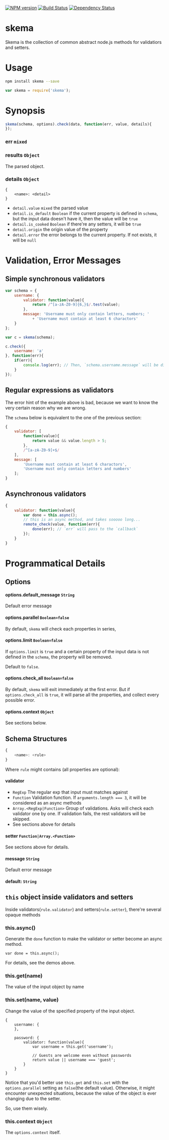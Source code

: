 [![NPM version](https://badge.fury.io/js/skema.png)](http://badge.fury.io/js/skema)
[![Build Status](https://travis-ci.org/kaelzhang/node-skema.png?branch=master)](https://travis-ci.org/kaelzhang/node-skema)
[![Dependency Status](https://gemnasium.com/kaelzhang/node-skema.png)](https://gemnasium.com/kaelzhang/node-skema)

# skema

Skema is the collection of common abstract node.js methods for validatiors and setters.
	
# Usage
```sh
npm install skema --save
```

```js
var skema = require('skema');
```

# Synopsis

```js
skema(schema, options).check(data, function(err, value, details){
});
```

### err `mixed`

### results `Object`

The parsed object.

### details `Object`

```
{
	<name>: <detail>
}
```

- `detail.value` `mixed` the parsed value
- `detail.is_default` `Boolean` if the current property is defined in `schema`, but the input data doesn't have it, then the value will be `true`
- `detail.is_cooked` `Boolean` if there're any setters, it will be `true`
- `detail.origin` the origin value of the property
- `detail.error` the error belongs to the current property. If not exists, it will be `null`


# Validation, Error Messages

## Simple synchronous validators

```js
var schema = {
	username: {
		validator: function(value){
			return /^[a-zA-Z0-9]{6,}$/.test(value);
		},
		message: 'Username must only contain letters, numbers; ' 
			+ 'Username must contain at least 6 charactors'
	}
};

var c = skema(schema);

c.check({
	username: 'a'
}, function(err){
	if(err){
		console.log(err); // Then, `schema.username.message` will be displayed.
	}
});
```

## Regular expressions as validators

The error hint of the example above is bad, because we want to know the very certain reason why we are wrong.

The `schema` below is equivalent to the one of the previous section:

```js
{
	validator: [
		function(value){
			return value && value.length > 5;
		}, 
		/^[a-zA-Z0-9]+$/
	],
	message: [
		'Username must contain at least 6 charactors', 
		'Username must only contain letters and numbers'
	];
}
```

## Asynchronous validators

```js
{
	validator: function(value){
		var done = this.async();
		// this is an async method, and takes sooooo long...
		remote_check(value, function(err){
			done(err); // `err` will pass to the `callback`
		});
	}
}
```


# Programmatical Details

## Options

#### options.default_message `String`

Default error message

#### options.parallel `Boolean=false`

By default, `skema` will check each properties in series, 

#### options.limit `Boolean=false`

If `options.limit` is `true` and a certain property of the input data is not defined in the `schema`, the property will be removed.

Default to `false`.

#### options.check_all `Boolean=false`

By default, `skema` will exit immediately at the first error. But if `options.check_all` is `true`, it will parse all the properties, and collect every possible error.

#### options.context `Object`

See sections below.

## Schema Structures 

```js
{
	<name>: <rule>
}
```


Where `rule` might contains (all properties are optional):

#### validator 

- `RegExp` The regular exp that input must matches against
- `Function` Validation function. If `arguments.length === 3`, it will be considered as an async methods
- `Array.<RegExp|Function>` Group of validations. Asks will check each validator one by one. If validation fails, the rest validators will be skipped.
- See sections above for details
	
#### setter `Function|Array.<Function>`

See sections above for details.

#### message `String`

Default error message

#### default: `String`


## `this` object inside validators and setters

Inside validators(`rule.validator`) and setters(`rule.setter`), there're several opaque methods

### this.async()

Generate the `done` function to make the validator or setter become an async method.

	var done = this.async();
	
For details, see the demos above.

### this.get(name)

The value of the input object by name

### this.set(name, value)

Change the value of the specified property of the input object.

```
{
	username: {
	},
	
	password: {
		validator: function(value){
			var username = this.get('username');
			
			// Guests are welcome even without passwords
			return value || username === 'guest';
		}
	}
}
```

Notice that you'd better use `this.get` and `this.set` with the `options.parallel` setting as `false`(the default value). Otherwise, it might encounter unexpected situations, because the value of the object is ever changing due to the setter.

So, use them wisely.

### this.context `Object`

The `options.context` itself.




